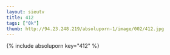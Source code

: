 ```yaml
--- 
layout: sieutv
title: 412
tags: ["0k"]
thumb: http://94.23.248.219/absoluporn-1/image/002/412.jpg
---
```

{% include absoluporn key="412" %} 
